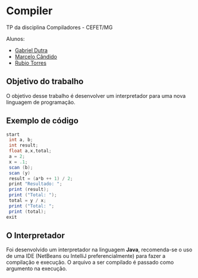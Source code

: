 # Compiler

TP da disciplina Compiladores - CEFET/MG

Alunos:
- [Gabriel Dutra](https://gabrieldutra.github.io/)
- [Marcelo Cândido](https://github.com/MarceloFCandido)
- [Rubio Torres](https://github.com/rubiotorres)

## Objetivo do trabalho
O	objetivo	desse	trabalho	é	desenvolver	um	interpretador	para	uma	nova
linguagem	 de	 programação.

## Exemplo de código 

```Java
start
 int a, b;
 int result;
 float a,x,total;
 a = 2;
 x = .1;
 scan (b);
 scan (y)
 result = (a*b ++ 1) / 2;
 print "Resultado: ";
 print (result);
 print ("Total: ");
 total = y / x;
 print ("Total: ";
 print (total);
exit
```

## O Interpretador
Foi desenvolvido um interpretador na linguagem **Java**, recomenda-se o uso de uma IDE (NetBeans ou IntelliJ preferencialmente) para fazer a compilação e execução. O arquivo a ser compilado é passado como argumento na execução.

